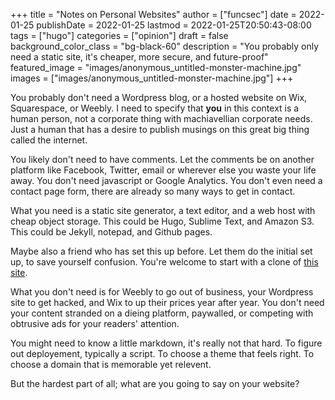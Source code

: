 +++
title = "Notes on Personal Websites"
author = ["funcsec"]
date = 2022-01-25
publishDate = 2022-01-25
lastmod = 2022-01-25T20:50:43-08:00
tags = ["hugo"]
categories = ["opinion"]
draft = false
background_color_class = "bg-black-60"
description = "You probably only need a static site, it's cheaper, more secure, and future-proof"
featured_image = "images/anonymous_untitled-monster-machine.jpg"
images = ["images/anonymous_untitled-monster-machine.jpg"]
+++

You probably don't need a Wordpress blog, or a hosted website on Wix, Squarespace, or Weebly.
I need to specify that **you** in this context is a human person, not a corporate thing with machiavellian corporate needs.
Just a human that has a desire to publish musings on this great big thing called the internet.

You likely don't need to have comments.
Let the comments be on another platform like Facebook, Twitter, email or wherever else you waste your life away.
You don't need javascript or Google Analytics.
You don't even need a contact page form, there are already so many ways to get in contact.

What you need is a static site generator, a text editor, and a web host with cheap object storage.
This could be Hugo, Sublime Text, and Amazon S3.
This could be Jekyll, notepad, and Github pages.

Maybe also a friend who has set this up before.
Let them do the initial set up, to save yourself confusion.
You're welcome to start with a clone of [this site](https://github.com/funcsec/funcsec.com).

What you don't need is for Weebly to go out of business, your Wordpress site to get hacked, and Wix to up their prices year after year.
You don't need your content stranded on a dieing platform, paywalled, or competing with obtrusive ads for your readers' attention.

You might need to know a little markdown, it's really not that hard.
To figure out deployement, typically a script.
To choose a theme that feels right.
To choose a domain that is memorable yet relevent.

But the hardest part of all; what are you going to say on your website?